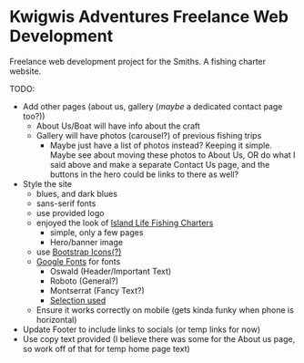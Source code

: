 # Kwigwis Adventures Freelance Web Development
Freelance web development project for the Smiths. A fishing charter website.

TODO:
- Add other pages (about us, gallery (*maybe* a dedicated contact page too?))
    - About Us/Boat will have info about the craft
    - Gallery will have photos (carousel?) of previous fishing trips
        - Maybe just have a list of photos instead? Keeping it simple. Maybe see about moving these photos to About Us, OR do what I said above and make a separate Contact Us page, and the buttons in the hero could be links to there as well?
- Style the site
    - blues, and dark blues
    - sans-serif fonts
    - use provided logo
    - enjoyed the look of [Island Life Fishing Charters](https://islandlifefishingcharters.com/)
        - simple, only a few pages
        - Hero/banner image
    - use [Bootstrap Icons(?)](https://icons.getbootstrap.com/)
    - [Google Fonts](https://fonts.google.com/) for fonts
        - Oswald (Header/Important Text)
        - Roboto (General?)
        - Montserrat (Fancy Text?)
        - [Selection used](https://fonts.google.com/share?selection.family=Montserrat:ital,wght@0,100..900;1,100..900|Oswald:wght@200..700|Roboto:ital,wght@0,100..900;1,100..900)
    - Ensure it works correctly on mobile (gets kinda funky when phone is horizontal)
- Update Footer to include links to socials (or temp links for now)
- Use copy text provided (I believe there was some for the About us page, so work off of that for temp home page text)
